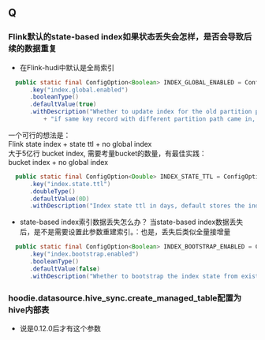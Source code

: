 ## Q

### Flink默认的state-based index如果状态丢失会怎样，是否会导致后续的数据重复
- 在Flink-hudi中默认是全局索引
```java
  public static final ConfigOption<Boolean> INDEX_GLOBAL_ENABLED = ConfigOptions
      .key("index.global.enabled")
      .booleanType()
      .defaultValue(true)
      .withDescription("Whether to update index for the old partition path\n"
          + "if same key record with different partition path came in, default true");
```
一个可行的想法是：  
Flink state index + state ttl + no global index   
大于5亿行 bucket index, 需要考量bucket的数量，有最佳实践：   
bucket index + no global index

```java
  public static final ConfigOption<Double> INDEX_STATE_TTL = ConfigOptions
      .key("index.state.ttl")
      .doubleType()
      .defaultValue(0D)
      .withDescription("Index state ttl in days, default stores the index permanently");
```

- state-based index索引数据丢失怎么办？
当state-based index数据丢失后，是不是需要设置此参数重建索引。：也是，丢失后类似全量接增量
```java
  public static final ConfigOption<Boolean> INDEX_BOOTSTRAP_ENABLED = ConfigOptions
      .key("index.bootstrap.enabled")
      .booleanType()
      .defaultValue(false)
      .withDescription("Whether to bootstrap the index state from existing hoodie table, default false");
```

### hoodie.datasource.hive_sync.create_managed_table配置为hive内部表
- 说是0.12.0后才有这个参数


